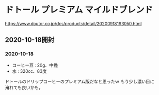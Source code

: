 # ドトール プレミアム マイルドブレンド

<https://www.doutor.co.jp/dcs/products/detail/20200918193050.html>

## 2020-10-18開封

### 2020-10-18

- コーヒー豆 : 20g、中挽
- 水 : 320cc、83度

ドトールのドリップコーヒーのプレミアム版だなと思ったｗ もう少し濃い目に淹れても良いかも。
